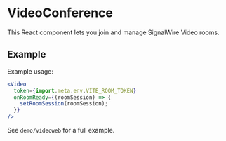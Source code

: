 # VideoConference

This React component lets you join and manage SignalWire Video rooms.

## Example

Example usage:

```jsx
<Video
  token={import.meta.env.VITE_ROOM_TOKEN}
  onRoomReady={(roomSession) => {
    setRoomSession(roomSession);
  }}          
/>
```

See `demo/videoweb` for a full example.
